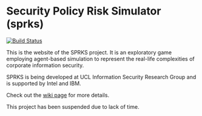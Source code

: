 Security Policy Risk Simulator (sprks)
======================================

[![Build Status](https://travis-ci.org/mapto/sprks.png)](https://travis-ci.org/mapto/sprks)


This is the website of the SPRKS project. It is an exploratory game employing agent-based simulation to represent the real-life complexities of corporate information security.

SPRKS is being developed at UCL Information Security Research Group and is supported by Intel and IBM.

Check out the [wiki page](https://github.com/mapto/sprks/wiki) for more details.

This project has been suspended due to lack of time.
